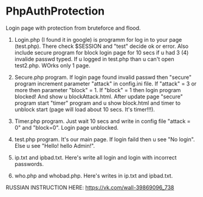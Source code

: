 # PhpAuthProtection
Login page with protection from bruteforce and flood.

1. Login.php (I found it in google) is programm for log in to your page (test.php). There check $SESSION and "test" decide ok or error. Also include secure program for block login page for 10 secs if u had 3 (4) invalide passwd typed.
If u logged in test.php than u can't open test2.php. WOrks only 1 page.

2. Secure.php program. If login page found invalid passwd then "secure" program increment parameter "attack" in config.ini file. If "attack" = 3 or more then parameter "block" = 1. If "block" = 1 then login program blocked! And show u blockAttack.html. After update page  "secure" program start "timer" program and u show block.html and timer to unblock start (page will load about 10 secs. It's timer!!!). 

3. Timer.php program. Just wait 10 secs and write in config file "attack = 0" and "block=0". Login page unblocked.

4. test.php program. It's our main page. If login faild then u see "No login". Else u see "Hello! hello Admin!".

5. ip.txt and ipbad.txt. Here's write all login and login with incorrect passwords.
4. who.php and whobad.php. Here's writes in ip.txt and ipbad.txt.

RUSSIAN INSTRUCTION HERE:   https://vk.com/wall-39869096_738
